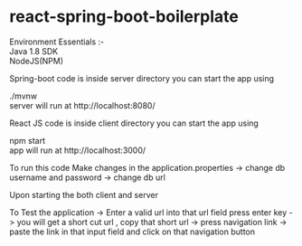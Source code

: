 # react-spring-boot-boilerplate

Environment Essentials :-<br>
Java 1.8 SDK<br>
NodeJS(NPM)<br>

Spring-boot code is inside server directory you can start the app using

./mvnw <br>
server will run at http://localhost:8080/

React JS code is inside client directory you can start the app using

npm start <br>
app will run at http://localhost:3000/

To run this code Make changes in the application.properties 
 -> change db username and password
 -> change db url
 
 Upon starting the both client and server
 
 To Test the application
   -> Enter a valid url into that url field press enter key
    -> you will get a short cut url , copy that short url
    -> press navigation link 
    -> paste the link in that input field and click on that navigation button
